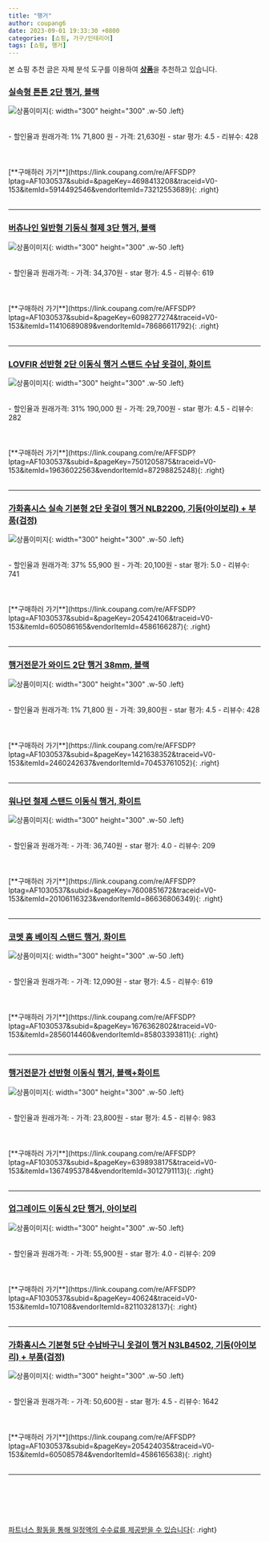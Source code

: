 ```yaml
---
title: "행거"
author: coupang6
date: 2023-09-01 19:33:30 +0800
categories: [쇼핑, 가구/인테리어]
tags: [쇼핑, 행거]
---
```


본 쇼핑 추천 글은 자체 분석 도구를 이용하여 [**상품**](https://link.coupang.com/a/bao1ui)을 추천하고 있습니다.

### [실속형 튼튼 2단 행거, 블랙](https://link.coupang.com/re/AFFSDP?lptag=AF1030537&subid=&pageKey=4698413208&traceid=V0-153&itemId=5914492546&vendorItemId=73212553689)

![상품이미지](https://thumbnail6.coupangcdn.com/thumbnails/remote/230x230ex/image/rs_quotation_api/38h3u4sb/790e437bb0c44cc8baa2e939e478eb1f.jpg){: width="300" height="300" .w-50 .left}


<br>
- 할인율과 원래가격: 1%  71,800   원
- 가격: 21,630원
- star 평가: 4.5
- 리뷰수: 428
<br>
<br>
<br>
<br>
[**구매하러 가기**](https://link.coupang.com/re/AFFSDP?lptag=AF1030537&subid=&pageKey=4698413208&traceid=V0-153&itemId=5914492546&vendorItemId=73212553689){: .right}
<br>
<br>

---

### [버츄나인 일반형 기둥식 철제 3단 행거, 블랙](https://link.coupang.com/re/AFFSDP?lptag=AF1030537&subid=&pageKey=6098277274&traceid=V0-153&itemId=11410689089&vendorItemId=78686611792)

![상품이미지](https://thumbnail10.coupangcdn.com/thumbnails/remote/230x230ex/image/rs_quotation_api/qcsuid71/3ee15a270c5d49bbb786f88ed0e7004e.jpg){: width="300" height="300" .w-50 .left}


<br>
- 할인율과 원래가격: 
- 가격: 34,370원
- star 평가: 4.5
- 리뷰수: 619
<br>
<br>
<br>
<br>
[**구매하러 가기**](https://link.coupang.com/re/AFFSDP?lptag=AF1030537&subid=&pageKey=6098277274&traceid=V0-153&itemId=11410689089&vendorItemId=78686611792){: .right}
<br>
<br>

---

### [LOVFIR 선반형 2단 이동식 행거 스탠드 수납 옷걸이, 화이트](https://link.coupang.com/re/AFFSDP?lptag=AF1030537&subid=&pageKey=7501205875&traceid=V0-153&itemId=19636022563&vendorItemId=87298825248)

![상품이미지](https://thumbnail7.coupangcdn.com/thumbnails/remote/230x230ex/image/vendor_inventory/8b9d/809a47b45e21b7b88a60e8a080f4c98ad455816182f94895bba6e3039b8d.jpg){: width="300" height="300" .w-50 .left}


<br>
- 할인율과 원래가격: 31%  190,000   원
- 가격: 29,700원
- star 평가: 4.5
- 리뷰수: 282
<br>
<br>
<br>
<br>
[**구매하러 가기**](https://link.coupang.com/re/AFFSDP?lptag=AF1030537&subid=&pageKey=7501205875&traceid=V0-153&itemId=19636022563&vendorItemId=87298825248){: .right}
<br>
<br>

---

### [가화홈시스 실속 기본형 2단 옷걸이 행거 NLB2200, 기둥(아이보리) + 부품(검정)](https://link.coupang.com/re/AFFSDP?lptag=AF1030537&subid=&pageKey=205424106&traceid=V0-153&itemId=605086165&vendorItemId=4586166287)

![상품이미지](https://thumbnail9.coupangcdn.com/thumbnails/remote/230x230ex/image/retail/images/1245130421631895-0ac7707a-aace-42fb-974c-054514d19d9e.jpg){: width="300" height="300" .w-50 .left}


<br>
- 할인율과 원래가격: 37%  55,900   원
- 가격: 20,100원
- star 평가: 5.0
- 리뷰수: 741
<br>
<br>
<br>
<br>
[**구매하러 가기**](https://link.coupang.com/re/AFFSDP?lptag=AF1030537&subid=&pageKey=205424106&traceid=V0-153&itemId=605086165&vendorItemId=4586166287){: .right}
<br>
<br>

---

### [행거전문가 와이드 2단 행거 38mm, 블랙](https://link.coupang.com/re/AFFSDP?lptag=AF1030537&subid=&pageKey=1421638352&traceid=V0-153&itemId=2460242637&vendorItemId=70453761052)

![상품이미지](https://thumbnail8.coupangcdn.com/thumbnails/remote/230x230ex/image/retail/images/814053951317566-5df40c5f-33f7-4d63-bfc7-4edea9c0d62e.png){: width="300" height="300" .w-50 .left}


<br>
- 할인율과 원래가격: 1%  71,800   원
- 가격: 39,800원
- star 평가: 4.5
- 리뷰수: 428
<br>
<br>
<br>
<br>
[**구매하러 가기**](https://link.coupang.com/re/AFFSDP?lptag=AF1030537&subid=&pageKey=1421638352&traceid=V0-153&itemId=2460242637&vendorItemId=70453761052){: .right}
<br>
<br>

---

### [워나던 철제 스탠드 이동식 행거, 화이트](https://link.coupang.com/re/AFFSDP?lptag=AF1030537&subid=&pageKey=7600851672&traceid=V0-153&itemId=20106116323&vendorItemId=86636806349)

![상품이미지](https://thumbnail10.coupangcdn.com/thumbnails/remote/230x230ex/image/vendor_inventory/cf22/49de94bd9d72575520cd172f936225a0cbd88ee3fe9015f9ed15a32034cb.png){: width="300" height="300" .w-50 .left}


<br>
- 할인율과 원래가격: 
- 가격: 36,740원
- star 평가: 4.0
- 리뷰수: 209
<br>
<br>
<br>
<br>
[**구매하러 가기**](https://link.coupang.com/re/AFFSDP?lptag=AF1030537&subid=&pageKey=7600851672&traceid=V0-153&itemId=20106116323&vendorItemId=86636806349){: .right}
<br>
<br>

---

### [코멧 홈 베이직 스탠드 행거, 화이트](https://link.coupang.com/re/AFFSDP?lptag=AF1030537&subid=&pageKey=1676362802&traceid=V0-153&itemId=2856014460&vendorItemId=85803393811)

![상품이미지](https://thumbnail7.coupangcdn.com/thumbnails/remote/230x230ex/image/retail/images/671461059947498-64e368ec-9cf2-471b-8b8d-b5e37300eda5.jpg){: width="300" height="300" .w-50 .left}


<br>
- 할인율과 원래가격: 
- 가격: 12,090원
- star 평가: 4.5
- 리뷰수: 619
<br>
<br>
<br>
<br>
[**구매하러 가기**](https://link.coupang.com/re/AFFSDP?lptag=AF1030537&subid=&pageKey=1676362802&traceid=V0-153&itemId=2856014460&vendorItemId=85803393811){: .right}
<br>
<br>

---

### [행거전문가 선반형 이동식 행거, 블랙+화이트](https://link.coupang.com/re/AFFSDP?lptag=AF1030537&subid=&pageKey=6398938175&traceid=V0-153&itemId=13674953784&vendorItemId=3012791113)

![상품이미지](https://thumbnail10.coupangcdn.com/thumbnails/remote/230x230ex/image/retail/images/3669926118764611-0d9f0412-113e-468c-b22e-aa546fc187f7.jpg){: width="300" height="300" .w-50 .left}


<br>
- 할인율과 원래가격: 
- 가격: 23,800원
- star 평가: 4.5
- 리뷰수: 983
<br>
<br>
<br>
<br>
[**구매하러 가기**](https://link.coupang.com/re/AFFSDP?lptag=AF1030537&subid=&pageKey=6398938175&traceid=V0-153&itemId=13674953784&vendorItemId=3012791113){: .right}
<br>
<br>

---

### [업그레이드 이동식 2단 행거, 아이보리](https://link.coupang.com/re/AFFSDP?lptag=AF1030537&subid=&pageKey=40624&traceid=V0-153&itemId=107108&vendorItemId=82110328137)

![상품이미지](https://thumbnail10.coupangcdn.com/thumbnails/remote/230x230ex/image/vendor_inventory/7e2b/7bbd43de7fd77956fba8ae7d81e33eb1393c9dd6bb778361c43dace862dc.jpg){: width="300" height="300" .w-50 .left}


<br>
- 할인율과 원래가격: 
- 가격: 55,900원
- star 평가: 4.0
- 리뷰수: 209
<br>
<br>
<br>
<br>
[**구매하러 가기**](https://link.coupang.com/re/AFFSDP?lptag=AF1030537&subid=&pageKey=40624&traceid=V0-153&itemId=107108&vendorItemId=82110328137){: .right}
<br>
<br>

---

### [가화홈시스 기본형 5단 수납바구니 옷걸이 행거 N3LB4502, 기둥(아이보리) + 부품(검정)](https://link.coupang.com/re/AFFSDP?lptag=AF1030537&subid=&pageKey=205424035&traceid=V0-153&itemId=605085784&vendorItemId=4586165638)

![상품이미지](https://thumbnail10.coupangcdn.com/thumbnails/remote/230x230ex/image/retail/images/2019/04/02/17/9/0a7bea63-b2e6-4b31-a22e-c7e028270fe7.jpg){: width="300" height="300" .w-50 .left}


<br>
- 할인율과 원래가격: 
- 가격: 50,600원
- star 평가: 4.5
- 리뷰수: 1642
<br>
<br>
<br>
<br>
[**구매하러 가기**](https://link.coupang.com/re/AFFSDP?lptag=AF1030537&subid=&pageKey=205424035&traceid=V0-153&itemId=605085784&vendorItemId=4586165638){: .right}
<br>
<br>

---
<br><br><br><br><br> [파트너스 활동을 통해 일정액의 수수료를 제공받을 수 있습니다](https://link.coupang.com/a/bao1ui){: .right}